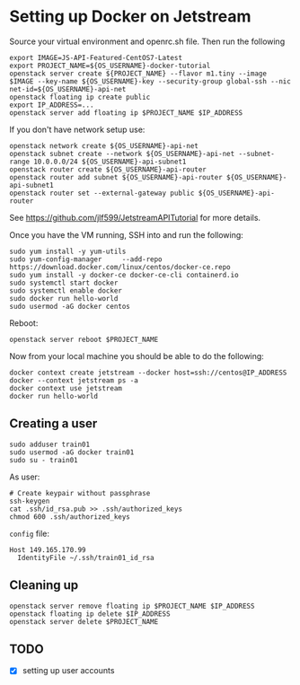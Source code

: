 # Setting up Docker on Jetstream

Source your virtual environment and openrc.sh file. Then run the following

```
export IMAGE=JS-API-Featured-CentOS7-Latest
export PROJECT_NAME=${OS_USERNAME}-docker-tutorial
openstack server create ${PROJECT_NAME} --flavor m1.tiny --image $IMAGE --key-name ${OS_USERNAME}-key --security-group global-ssh --nic net-id=${OS_USERNAME}-api-net
openstack floating ip create public
export IP_ADDRESS=...
openstack server add floating ip $PROJECT_NAME $IP_ADDRESS
```

If you don't have network setup use:

```
openstack network create ${OS_USERNAME}-api-net
openstack subnet create --network ${OS_USERNAME}-api-net --subnet-range 10.0.0.0/24 ${OS_USERNAME}-api-subnet1
openstack router create ${OS_USERNAME}-api-router
openstack router add subnet ${OS_USERNAME}-api-router ${OS_USERNAME}-api-subnet1
openstack router set --external-gateway public ${OS_USERNAME}-api-router
```

See <https://github.com/jlf599/JetstreamAPITutorial> for more details.

Once you have the VM running, SSH into and run the following:

```
sudo yum install -y yum-utils
sudo yum-config-manager     --add-repo     https://download.docker.com/linux/centos/docker-ce.repo
sudo yum install -y docker-ce docker-ce-cli containerd.io
sudo systemctl start docker
sudo systemctl enable docker
sudo docker run hello-world
sudo usermod -aG docker centos
```

Reboot:

```
openstack server reboot $PROJECT_NAME
```

Now from your local machine you should be able to do the following:

```
docker context create jetstream --docker host=ssh://centos@IP_ADDRESS
docker --context jetstream ps -a
docker context use jetstream
docker run hello-world
```

## Creating a user

```
sudo adduser train01
sudo usermod -aG docker train01
sudo su - train01
```

As user:
```
# Create keypair without passphrase
ssh-keygen
cat .ssh/id_rsa.pub >> .ssh/authorized_keys
chmod 600 .ssh/authorized_keys
```

`config` file:
```
Host 149.165.170.99
  IdentityFile ~/.ssh/train01_id_rsa
```

## Cleaning up

```
openstack server remove floating ip $PROJECT_NAME $IP_ADDRESS
openstack floating ip delete $IP_ADDRESS
openstack server delete $PROJECT_NAME
```

## TODO

- [x] setting up user accounts
